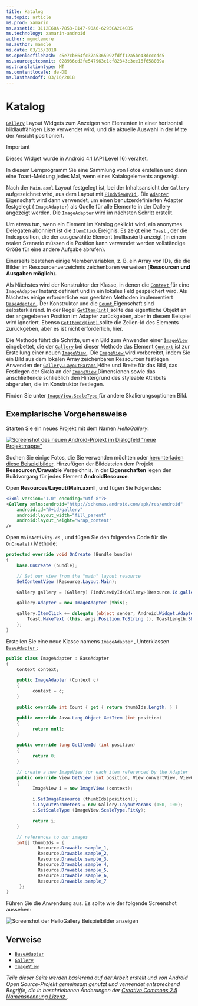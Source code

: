 ```yaml
---
title: Katalog
ms.topic: article
ms.prod: xamarin
ms.assetid: 3112E68A-7853-B147-90A6-6295CA2C4CB5
ms.technology: xamarin-android
author: mgmclemore
ms.author: mamcle
ms.date: 03/15/2018
ms.openlocfilehash: c5e7cb864fc37a5365992fdff12a5be43dcccdd5
ms.sourcegitcommit: 028936cd2fe547963c1cf82343c3ee16f658089a
ms.translationtype: MT
ms.contentlocale: de-DE
ms.lasthandoff: 03/16/2018
---
```

# <a name="gallery"></a>Katalog

[`Gallery`](https://developer.xamarin.com/api/type/Android.Widget.Gallery/) Layout Widgets zum Anzeigen von Elementen in einer horizontal bildlauffähigen Liste verwendet wird, und die aktuelle Auswahl in der Mitte der Ansicht positioniert.

> [!IMPORTANT]
> Dieses Widget wurde in Android 4.1 (API Level 16) veraltet. 

In diesem Lernprogramm Sie eine Sammlung von Fotos erstellen und dann eine Toast-Meldung jedes Mal, wenn eines Katalogelements angezeigt.

Nach der `Main.axml` Layout festgelegt ist, bei der Inhaltsansicht der `Gallery` aufgezeichnet wird, aus dem Layout mit [ `FindViewById` ](https://developer.xamarin.com/api/member/Android.App.Activity.FindViewById/p/System.Int32/).
Die [ `Adapter` ](https://developer.xamarin.com/api/property/Android.Widget.AdapterView.RawAdapter/) Eigenschaft wird dann verwendet, um einen benutzerdefinierten Adapter festgelegt ( `ImageAdapter`) als Quelle für alle Elemente in der Dallery angezeigt werden. Die `ImageAdapter` wird im nächsten Schritt erstellt.

Um etwas tun, wenn ein Element im Katalog geklickt wird, ein anonymes Delegaten abonniert ist die [ `ItemClick` ](https://developer.xamarin.com/api/event/Android.Widget.AdapterView.ItemClick/) Ereignis. Es zeigt eine [ `Toast` ](https://developer.xamarin.com/api/type/Android.Widget.Toast/) , der die Indexposition, die der ausgewählte Element (nullbasiert) anzeigt (in einem realen Szenario müssen die Position kann verwendet werden vollständige Größe für eine andere Aufgabe abrufen).

Einerseits bestehen einige Membervariablen, z. B. ein Array von IDs, die die Bilder im Ressourcenverzeichnis zeichenbaren verweisen (**Ressourcen und Ausgaben möglich**).

Als Nächstes wird der Konstruktor der Klasse, in denen die [ `Context` ](https://developer.xamarin.com/api/type/Android.Content.Context/) für eine `ImageAdapter` Instanz definiert und in ein lokales Feld gespeichert wird.
Als Nächstes einige erforderliche von geerbten Methoden implementiert [ `BaseAdapter` ](https://developer.xamarin.com/api/type/Android.Widget.BaseAdapter/).
Der Konstruktor und die [ `Count` ](https://developer.xamarin.com/api/property/Android.Widget.BaseAdapter.Count/) Eigenschaft sind selbsterklärend. In der Regel [ `GetItem(int)` ](https://developer.xamarin.com/api/member/Android.Widget.BaseAdapter.GetItem/p/System.Int32/) sollte das eigentliche Objekt an der angegebenen Position im Adapter zurückgeben, aber in diesem Beispiel wird ignoriert. Ebenso [ `GetItemId(int)` ](https://developer.xamarin.com/api/member/Android.Widget.BaseAdapter.GetItemId/p/System.Int32/) sollte die Zeilen-Id des Elements zurückgeben, aber es ist nicht erforderlich, hier.

Die Methode führt die Schritte, um ein Bild zum Anwenden einer [ `ImageView` ](https://developer.xamarin.com/api/type/Android.Widget.ImageView/) eingebettet, die der [ `Gallery` ](https://developer.xamarin.com/api/type/Android.Widget.Gallery/) bei dieser Methode das Element [ `Context` ](https://developer.xamarin.com/api/type/Android.Content.Context/) ist zur Erstellung einer neuen [ `ImageView` ](https://developer.xamarin.com/api/type/Android.Widget.ImageView/).
Die [ `ImageView` ](https://developer.xamarin.com/api/type/Android.Widget.ImageView/) wird vorbereitet, indem Sie ein Bild aus dem lokalen Array zeichenbaren Ressourcen festlegen Anwenden der [ `Gallery.LayoutParams` ](https://developer.xamarin.com/api/type/Android.Widget.Gallery+LayoutParams/) Höhe und Breite für das Bild, das Festlegen der Skala an der [ `ImageView` ](https://developer.xamarin.com/api/type/Android.Widget.ImageView/) Dimensionen sowie das anschließende schließlich den Hintergrund des styleable Attributs abgerufen, die im Konstruktor festlegen.

Finden Sie unter [ `ImageView.ScaleType` ](https://developer.xamarin.com/api/type/Android.Widget.ImageView+ScaleType/) für andere Skalierungsoptionen Bild.

## <a name="walkthrough"></a>Exemplarische Vorgehensweise

Starten Sie ein neues Projekt mit dem Namen *HelloGallery*.

[![Screenshot des neuen Android-Projekt im Dialogfeld "neue Projektmappe"](gallery-images/hellogallery1-sml.png)](gallery-images/hellogallery1.png#lightbox)

Suchen Sie einige Fotos, die Sie verwenden möchten oder [herunterladen diese Beispielbilder](http://developer.android.com/shareables/sample_images.zip).
Hinzufügen der Bilddateien dem Projekt **Ressourcen/Drawable** Verzeichnis. In der **Eigenschaften** legen den Buildvorgang für jedes Element **AndroidResource**.

Open **Resources/Layout/Main.axml** , und fügen Sie Folgendes:

```xml
<?xml version="1.0" encoding="utf-8"?>
<Gallery xmlns:android="http://schemas.android.com/apk/res/android"
    android:id="@+id/gallery"
    android:layout_width="fill_parent"
    android:layout_height="wrap_content"
/>
```

Open `MainActivity.cs` , und fügen Sie den folgenden Code für die [ `OnCreate()` ](https://developer.xamarin.com/api/member/Android.App.Activity.OnCreate/p/Android.OS.Bundle/) Methode:

```csharp
protected override void OnCreate (Bundle bundle)
{
    base.OnCreate (bundle);

    // Set our view from the "main" layout resource
    SetContentView (Resource.Layout.Main);

    Gallery gallery = (Gallery) FindViewById<Gallery>(Resource.Id.gallery);

    gallery.Adapter = new ImageAdapter (this);

    gallery.ItemClick += delegate (object sender, Android.Widget.AdapterView.ItemClickEventArgs args) {
        Toast.MakeText (this, args.Position.ToString (), ToastLength.Short).Show ();
    };
}
```

Erstellen Sie eine neue Klasse namens `ImageAdapter` , Unterklassen [ `BaseAdapter` ](https://developer.xamarin.com/api/type/Android.Widget.BaseAdapter/):

```csharp
public class ImageAdapter : BaseAdapter
{
    Context context;

    public ImageAdapter (Context c)
    {
          context = c;
    }

    public override int Count { get { return thumbIds.Length; } }

    public override Java.Lang.Object GetItem (int position)
    {
          return null;
    }

    public override long GetItemId (int position)
    {
          return 0;
    }

    // create a new ImageView for each item referenced by the Adapter
    public override View GetView (int position, View convertView, ViewGroup parent)
    {
          ImageView i = new ImageView (context);

          i.SetImageResource (thumbIds[position]);
          i.LayoutParameters = new Gallery.LayoutParams (150, 100);
          i.SetScaleType (ImageView.ScaleType.FitXy);

          return i;
    }

    // references to our images
    int[] thumbIds = {
            Resource.Drawable.sample_1,
            Resource.Drawable.sample_2,
            Resource.Drawable.sample_3,
            Resource.Drawable.sample_4,
            Resource.Drawable.sample_5,
            Resource.Drawable.sample_6,
            Resource.Drawable.sample_7
     };
}

```

Führen Sie die Anwendung aus. Es sollte wie der folgende Screenshot aussehen:

![Screenshot der HelloGallery Beispielbilder anzeigen](gallery-images/hellogallery3.png)



## <a name="references"></a>Verweise

-   [`BaseAdapter`](https://developer.xamarin.com/api/type/Android.Widget.BaseAdapter/)
-   [`Gallery`](https://developer.xamarin.com/api/type/Android.Widget.Gallery/)
-   [`ImageView`](https://developer.xamarin.com/api/type/Android.Widget.ImageView/)

*Teile dieser Seite werden basierend auf der Arbeit erstellt und von Android Open Source-Projekt gemeinsam genutzt und verwendet entsprechend Begriffe, die in beschriebenen Änderungen der*
[*Creative Commons 2.5 Namensnennung Lizenz* ](http://creativecommons.org/licenses/by/2.5/).


